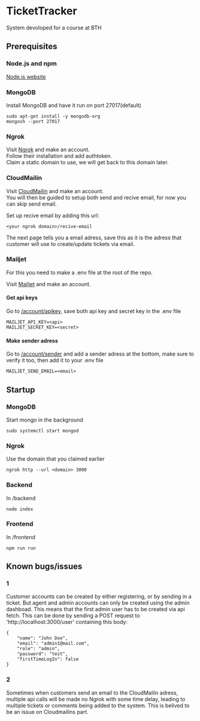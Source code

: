 # TicketTracker
System devoloped for a course at BTH

## Prerequisites

### Node.js and npm
[Node.js website](https://nodejs.org/en/download/package-manager/)

### MongoDB
Install MongoDB and have it run on port 27017(default)
```
sudo apt-get install -y mongodb-org
mongosh --port 27017
```

### Ngrok
Visit [Ngrok](https://ngrok.com/) and make an account.<br>
Follow their installation and add authtoken.<br>
Claim a static domain to use, we will get back to this domain later.

### CloudMailin
Visit [CloudMailin](https://www.cloudmailin.com/) and make an account.<br>
You will then be guided to setup both send and recive email, for now you can skip send email.

Set up recive email by adding this url:
```
<your ngrok domain>/recive-email
```
The next page tells you a email adress, save this as it is the adress that customer will use to create/update tickets via email.

### Mailjet
For this you need to make a .env file at the root of the repo.

Visit [Mailjet](https://www.mailjet.com) and make an account.

#### Get api keys
Go to [/account/apikey](https://app.mailjet.com/account/apikeys), save both api key and secret key in the .env file
```
MAILJET_API_KEY=<api>
MAILJET_SECRET_KEY=<secret>
```

#### Make sender adress
Go to [/account/sender](https://app.mailjet.com/account/sender) and add a sender adress at the bottom, make sure to verify it too, then add it to your .env file
```
MAILJET_SEND_EMAIL=<email>
```

## Startup

### MongoDB
Start mongo in the background
```
sudo systemctl start mongod
```

### Ngrok
Use the domain that you claimed earlier
```
ngrok http --url <domain> 3000
```

### Backend
In /backend
```
node index
```

### Frontend
In /frontend
```
npm run run
```

## Known bugs/issues

### 1
Customer accounts can be created by either registering, or by sending in a ticket. But agent and admin accounts can only be created using the admin dashboad. This means that the first admin user has to be created via api fetch. This can be done by sending a POST request to 'http://localhost:3000/user' containing this body:
```
{
    "name": "John Doe",
    "email": "admin1@mail.com",
    "role": "admin",
    "password": "test",
    "firstTimeLogIn": false
}
```

### 2
Sometimes when customers send an email to the CloudMailin adress, multiple api calls will be made no Ngrok with some time delay, leading to multiple tickets or comments being added to the system. This is belived to be an issue on Cloudmailins part.
